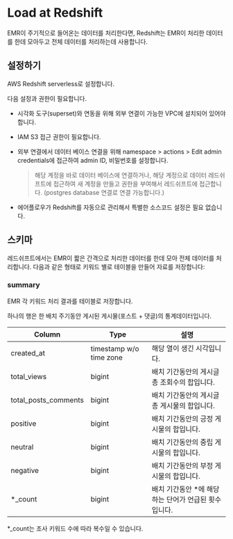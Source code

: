 # Load at Redshift

EMR이 주기적으로 들어온는 데이터를 처리한다면, Redshift는 EMR이 처리한 데이터를 한데 모아두고 전체 데이터를 처리하는데 사용합니다.

## 설정하기

AWS Redshift serverless로 설정합니다.

다음 설정과 권한이 필요합니다.

* 시각화 도구(superset)와 연동을 위해 외부 연결이 가능한 VPC에 설치되어 있어야 합니다.

* IAM S3 접근 권한이 필요합니다.

* 외부 연결에서 데이터 베이스 연결을 위해 namespace > actions > Edit admin credentials에 접근하여 admin ID, 비밀번호를 설정합니다.
  > 해당 계정을 바로 데이터 베이스에 연결하거나, 해당 계정으로 데이터 레드쉬프트에 접근하여 새 계정을 만들고 권한을 부여해서 레드쉬프트에 접근합니다. (postgres database 연결로 연결 가능합니다.)

* 에어플로우가 Redshift를 자동으로 관리해서 특별한 소스코드 설정은 필요 없습니다.

## 스키마

레드쉬프트에서는 EMR이 짧은 간격으로 처리한 데이터를 한데 모아 전체 데이터를 처리합니다. 다음과 같은 형태로 키워드 별로 테이블을 만들어 자료를 저장합니다:

### summary
EMR 각 키워드 처리 결과를 테이블로 저장합니다.

하나의 행은 한 배치 주기동안 게시된 게시물(포스트 + 댓글)의 통계데이터입니다.

| Column               | Type                    | 설명                                     |
|----------------------|-------------------------|-----------------------------------------|
| created_at           | timestamp w/o time zone | 해당 열이 생긴 시각입니다.                    |
| total_views          | bigint                  | 배치 기간동안의 게시글 총 조회수의 합입니다.       |
| total_posts_comments | bigint                  | 배치 기간동안의 게시글 총 게시물의 합입니다.       |
| positive             | bigint                  | 배치 기간동안의 긍정 게시물의 합입니다.           |
| neutral              | bigint                  | 배치 기간동안의 중립 게시물의 합입니다.           |
| negative             | bigint                  | 배치 기간동안의 부정 게시물의 합입니다.           |
| *_count              | bigint                  | 배치 기간동안 *에 해당하는 단어가 언급된 횟수입니다. |

*_count는 조사 키워드 수에 따라 복수일 수 있습니다.
